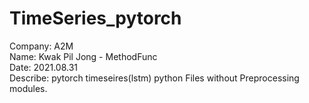 # TimeSeries_pytorch
Company: A2M <br>
Name: Kwak Pil Jong - MethodFunc<br>
Date: 2021.08.31<br>
Describe: pytorch timeseires(lstm) python Files without Preprocessing modules.
